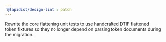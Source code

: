 ```yaml
---
'@lapidist/design-lint': patch
---
```


Rewrite the core flattening unit tests to use handcrafted DTIF flattened token fixtures so they no longer depend on parsing token documents during the migration.

